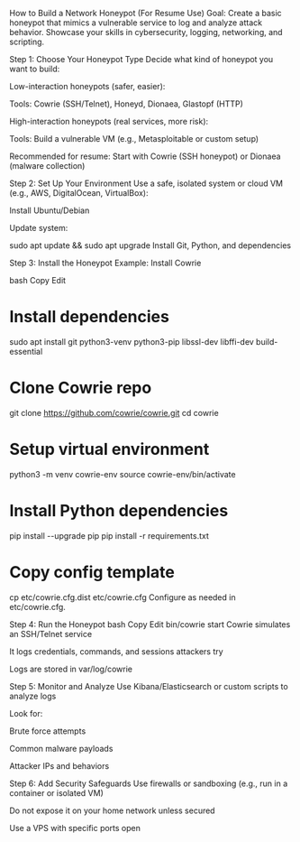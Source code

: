 How to Build a Network Honeypot (For Resume Use)
Goal: Create a basic honeypot that mimics a vulnerable service to log and analyze attack behavior. Showcase your skills in cybersecurity, logging, networking, and scripting.

 Step 1: Choose Your Honeypot Type
Decide what kind of honeypot you want to build:

Low-interaction honeypots (safer, easier):

Tools: Cowrie (SSH/Telnet), Honeyd, Dionaea, Glastopf (HTTP)

High-interaction honeypots (real services, more risk):

Tools: Build a vulnerable VM (e.g., Metasploitable or custom setup)

 Recommended for resume: Start with Cowrie (SSH honeypot) or Dionaea (malware collection)

 Step 2: Set Up Your Environment
Use a safe, isolated system or cloud VM (e.g., AWS, DigitalOcean, VirtualBox):

Install Ubuntu/Debian

Update system:

sudo apt update && sudo apt upgrade
Install Git, Python, and dependencies

Step 3: Install the Honeypot
Example: Install Cowrie

bash
Copy
Edit
# Install dependencies
sudo apt install git python3-venv python3-pip libssl-dev libffi-dev build-essential

# Clone Cowrie repo
git clone https://github.com/cowrie/cowrie.git
cd cowrie

# Setup virtual environment
python3 -m venv cowrie-env
source cowrie-env/bin/activate

# Install Python dependencies
pip install --upgrade pip
pip install -r requirements.txt

# Copy config template
cp etc/cowrie.cfg.dist etc/cowrie.cfg
Configure as needed in etc/cowrie.cfg.

 Step 4: Run the Honeypot
bash
Copy
Edit
bin/cowrie start
Cowrie simulates an SSH/Telnet service

It logs credentials, commands, and sessions attackers try

Logs are stored in var/log/cowrie

 Step 5: Monitor and Analyze
Use Kibana/Elasticsearch or custom scripts to analyze logs

Look for:

Brute force attempts

Common malware payloads

Attacker IPs and behaviors

Step 6: Add Security Safeguards
Use firewalls or sandboxing (e.g., run in a container or isolated VM)

Do not expose it on your home network unless secured

Use a VPS with specific ports open



